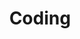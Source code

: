 ---
title: "Coding"
layout: category-coding
permalink: /Coding/
author_profile: true
sidebar_main: ture
classes: wide
taxonomy: Coding
---